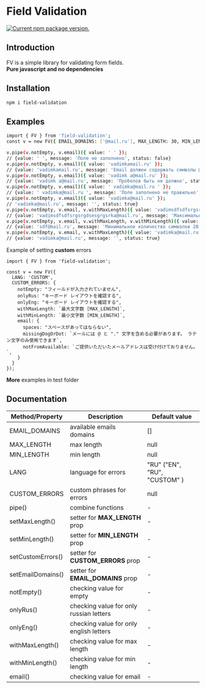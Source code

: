 # Field Validation

<p>
  <a href="https://www.npmjs.com/package/field-validation">
    <img src="https://img.shields.io/npm/v/field-validation?color=brightgreen&label=npm%20package" alt="Current npm package version." />
  </a>
</p>

## Introduction

<p>
  FV is a simple library for validating form fields.<br>
  <strong>Pure javascript and no dependencies</strong>
</p>

## Installation
```bash
npm i field-validation
```

## Examples
```bash
import { FV } from 'field-validation';
const v = new FV({ EMAIL_DOMAINS: ['@mail.ru'], MAX_LENGTH: 30, MIN_LENGTH: 20 });

v.pipe(v.notEmpty, v.email)({ value: ' ' });
// {value: ' ', message: 'Поле не заполнено', status: false}
v.pipe(v.notEmpty, v.email)({ value: 'vadimkamail.ru' });
// {value: 'vadimkamail.ru', message: 'Email должен содержать символы @ и ".". Допускается ввод только латиницы', status: false}
v.pipe(v.notEmpty, v.email)({ value: 'vadimk a@mail.ru' });
// {value: 'vadimk a@mail.ru', message: 'Пробелов быть не должно', status: false}
v.pipe(v.notEmpty, v.email)({ value: ' vadimka@mail.ru ' });
// {value: ' vadimka@mail.ru ', message: 'Поле заполнено не правильно', status: false}
v.pipe(v.notEmpty, v.email)({ value: 'vadimka@mail.ru' });
// 'vadimka@mail.ru', message: '', status: true}
v.pipe(v.notEmpty, v.email, v.withMaxLength)({ value: 'vadimsdfsdfsrgsrgdsesgrgsrka@mail.ru' });
// {value: 'vadimsdfsdfsrgsrgdsesgrgsrka@mail.ru', message: 'Максимальное количество символов 30', status: false}
v.pipe(v.notEmpty, v.email, v.withMaxLength, v.withMinLength)({ value: 'sdf@mail.ru' });
// {value: 'sdf@mail.ru', message: 'Минимальное количество символов 20', status: false}
v.pipe(v.notEmpty, v.email, v.withMaxLength)({ value: 'vadimka@mail.ru' });
// {value: 'vadimka@mail.ru', message: '', status: true}
```

Example of setting **custom** errors

```
import { FV } from 'field-validation';

const v = new FV({ 
  LANG: 'CUSTOM', 
  CUSTOM_ERRORS: {
    notEmpty: "フィールドが入力されていません",
    onlyRus: "キーボード レイアウトを確認する",
    onlyEng: "キーボード レイアウトを確認する",
    withMaxLength: `最大文字数 [MAX_LENGTH]`,
    withMinLength: `最小文字数 [MIN_LENGTH]`,
    email: {
      spaces: "スペースがあってはならない",
      missingDogOrDot: `メールには @ と "." 文字を含める必要があります。 ラテン文字のみ使用できます`,
      notFromAvailable: `ご提供いただいたメールアドレスは受け付けておりません。`,
    }
  }
});
```

**More** examples in test folder

## Documentation
| Method/Property  | Description                             | Default value                            |
|------------------|-----------------------------------------|------------------------------------------|
| EMAIL_DOMAINS    | available emails domains                | []                                       |
| MAX_LENGTH       | max length                              | null                                     |
| MIN_LENGTH       | min length                              | null                                     |
| LANG             | language for errors                     | "RU" ("EN", "RU", "CUSTOM" )             |
| CUSTOM_ERRORS    | custom phrases for errors               | null                                     |
| pipe()           | combine functions                       | -                                        |
| setMaxLength()   | setter for **MAX_LENGTH** prop          | -                                        |
| setMinLength()   | setter for **MIN_LENGTH** prop          | -                                        |
| setCustomErrors()| setter for **CUSTOM_ERRORS** prop       | -                                        |
| setEmailDomains()| setter for **EMAIL_DOMAINS** prop       | -                                        |
| notEmpty()       | checking value for empty                | -                                        |
| onlyRus()        | checking value for only russian letters | -                                        |
| onlyEng()        | checking value for only english letters | -                                        |
| withMaxLength()  | checking value for max length           | -                                        |
| withMinLength()  | checking value for min length           | -                                        |
| email()          | checking value for email                | -                                        |